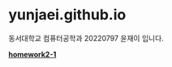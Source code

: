 # yunjaei.github.io

동서대학교 컴퓨터공학과 20220797 윤재이 입니다.


[**homework2-1**](https://yunjaei.github.io/homework2-1.html)
